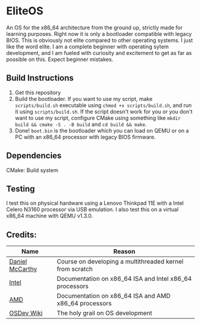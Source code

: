 # EliteOS
An OS for the x86_64 architecture from the ground up, strictly made for learning purposes. Right now it is only a bootloader compatible with legacy BIOS. This is obviously not elite compared to other operating systems. I just like the word elite. I am a complete beginner with operating sytem development, and I am fueled with curiosity and excitement to get as far as possible on this. Expect beginner mistakes.

## Build Instructions
1. Get this repository 
2. Build the bootloader. If you want to use my script, make `scripts/build.sh` executable using `chmod +x scripts/build.sh`, and run it using `scripts/build.sh`. If the script doesn't work for you or you don't want to use my script, configure CMake using something like `mkdir build && cmake -S . -B build` and `cd build && make`. 
3. Done! `boot.bin` is the bootloader which you can load on QEMU or on a PC with an x86_64 processor with legacy BIOS firmware.

## Dependencies
CMake: Build system

## Testing
I test this on physical hardware using a Lenovo Thinkpad 11E with a Intel Celero N3160 processor via USB emulation. I also test this on a virtual x86_64 machine with QEMU v1.3.0.

## Credits:
Name|Reason
----|------
[Daniel McCarthy](https://dragonzap.com/course/developing-a-multithreaded-kernel-from-scratch) | Course on developing a multithreaded kernel from scratch
[Intel](https://software.intel.com/content/www/us/en/develop/articles/intel-sdm.html) | Documentation on x86_64 ISA and Intel x86_64 processors
[AMD](https://developer.amd.com/resources/developer-guides-manuals/) | Documentation on x86_64 ISA and AMD x86_64 processors
[OSDev Wiki](https://wiki.osdev.org/Main_Page) | The holy grail on OS development

